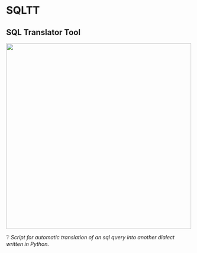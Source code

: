 # SQLTT  
## SQL Translator Tool 
  
<img src="https://user-images.githubusercontent.com/102957432/181343059-7d1f2c27-0e04-4f00-a7e1-e4323b7cea8b.png" width="500" />
  
❔ _Script for automatic translation of an sql query into another dialect written in Python._
